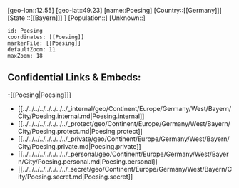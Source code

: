 ﻿---
location: [49.23,12.55]
mapzoom: [7,12] 
mapmarker: city 
type: City
tags:
- geo/City


SpocWebEntityId: 33571
isDeleted: false
confidential: public

---
[geo-lon::12.55]
[geo-lat::49.23]
[name::Poesing]
[Country::[[Germany]]]
[State ::[[Bayern]]] ]
[Population::]
[Unknown::]


```leaflet
id: Poesing
coordinates: [[Poesing]]
markerFile: [[Poesing]]
defaultZoom: 11 
maxZoom: 18
```


## Confidential Links & Embeds: 
-[[Poesing|Poesing]]] 
- [[../../../../../../../../_internal/geo/Continent/Europe/Germany/West/Bayern/City/Poesing.internal.md|Poesing.internal]] 
- [[../../../../../../../../_protect/geo/Continent/Europe/Germany/West/Bayern/City/Poesing.protect.md|Poesing.protect]] 
- [[../../../../../../../../_private/geo/Continent/Europe/Germany/West/Bayern/City/Poesing.private.md|Poesing.private]] 
- [[../../../../../../../../_personal/geo/Continent/Europe/Germany/West/Bayern/City/Poesing.personal.md|Poesing.personal]] 
- [[../../../../../../../../_secret/geo/Continent/Europe/Germany/West/Bayern/City/Poesing.secret.md|Poesing.secret]] 
